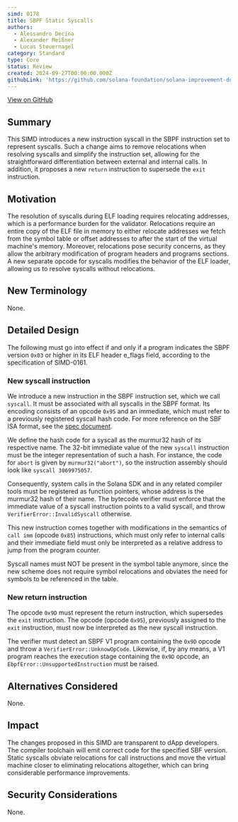 ```yaml
---
simd: 0178
title: SBPF Static Syscalls
authors:
  - Alessandro Decina
  - Alexander Meißner
  - Lucas Steuernagel
category: Standard
type: Core
status: Review
created: 2024-09-27T00:00:00.000Z
githubLink: 'https://github.com/solana-foundation/solana-improvement-documents/pull/178'
---
```

[View on GitHub](https://github.com/solana-foundation/solana-improvement-documents/pull/178)


## Summary

This SIMD introduces a new instruction syscall in the SBPF instruction set to 
represent syscalls. Such a change aims to remove relocations when resolving 
syscalls and simplify the instruction set, allowing for the straightforward 
differentiation between external and internal calls. In addition, it proposes 
a new `return` instruction to supersede the `exit` instruction.

## Motivation

The resolution of syscalls during ELF loading requires relocating addresses, 
which is a performance burden for the validator. Relocations require an entire 
copy of the ELF file in memory to either relocate addresses we fetch from the 
symbol table or offset addresses to after the start of the virtual machine's 
memory. Moreover, relocations pose security concerns, as they allow the 
arbitrary modification of program headers and programs sections. A new 
separate opcode for syscalls modifies the behavior of the ELF loader, allowing 
us to resolve syscalls without relocations.

## New Terminology

None.

## Detailed Design

The following must go into effect if and only if a program indicates the SBPF 
version `0x03` or higher in its ELF header e_flags field, according to the 
specification of SIMD-0161.

### New syscall instruction

We introduce a new instruction in the SBPF instruction set, which we call 
`syscall`. It must be associated with all syscalls in the SBPF format. Its 
encoding consists of an opcode `0x95` and an immediate, which must refer to a 
previously registered syscall hash code. For more reference on the SBF ISA 
format, see the 
[spec document](https://github.com/solana-labs/rbpf/blob/main/doc/bytecode.md).

We define the hash code for a syscall as the murmur32 hash of its respective 
name. The 32-bit immediate value of the new `syscall` instruction must be the 
integer representation of such a hash. For instance, the code for `abort` is 
given by `murmur32("abort")`, so the instruction assembly should look like 
`syscall 3069975057`.

Consequently, system calls in the Solana SDK and in any related compiler tools 
must be registered as function pointers, whose address is the murmur32 hash of 
their name. The bytecode verifier must enforce that the immediate value of a 
syscall instruction points to a valid syscall, and throw 
`VerifierError::InvalidSyscall` otherwise.

This new instruction comes together with modifications in the semantics of 
`call imm` (opcode `0x85`) instructions, which must only refer to internal 
calls and their immediate field must only be interpreted as a relative address 
to jump from the program counter.

Syscall names must NOT be present in the symbol table anymore, since the new 
scheme does not require symbol relocations and obviates the need for symbols 
to be referenced in the table.

### New return instruction

The opcode `0x9D` must represent the return instruction, which supersedes the 
`exit` instruction. The opcode (opcode `0x95`), previously assigned to the 
`exit` instruction, must now be interpreted as the new syscall instruction.

The verifier must detect an SBPF V1 program containing the `0x9D` opcode and 
throw a `VerifierError::UnknowOpCode`. Likewise, if, by any means, a V1 
program reaches the execution stage containing the `0x9D` opcode, an 
`EbpfError::UnsupportedInstruction` must be raised.

## Alternatives Considered

None.

## Impact

The changes proposed in this SIMD are transparent to dApp developers. The 
compiler toolchain will emit correct code for the specified SBF version. 
Static syscalls obviate relocations for call instructions and move the virtual 
machine closer to eliminating relocations altogether, which can bring 
considerable performance improvements.

## Security Considerations

None.
